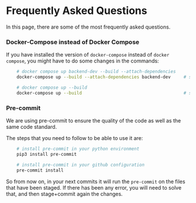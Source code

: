 # Frequently Asked Questions

In this page, there are some of the most frequently asked questions.

### Docker-Compose instead of Docker Compose

If you have installed the version of `docker-compose` instead of
`docker compose`, you might have to do some changes in the commands:

```bash
    # docker compose up backend-dev --build --attach-dependencies
    docker-compose up --build --attach-dependencies backend-dev     # starting only backend-dev

    # docker compose up --build
    docker-compose up --build                                       # starting the all services
```

### Pre-commit

We are using pre-commit to ensure the quality of the code as well as the same
code standard.

The steps that you need to follow to be able to use it are:

```bash
    # install pre-commit in your python environment
    pip3 install pre-commit

    # install pre-commit in your github configuration
    pre-commit install
```

So from now on, in your next commits it will run the `pre-commit` on the files
that have been staged. If there has been any error, you will need to solve that,
and then stage+commit again the changes.
